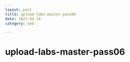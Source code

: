 ```yaml
---
layout: post
title: upload-labs-master-pass06
date: 2021-04-14
category: web

---
```


# upload-labs-master-pass06
